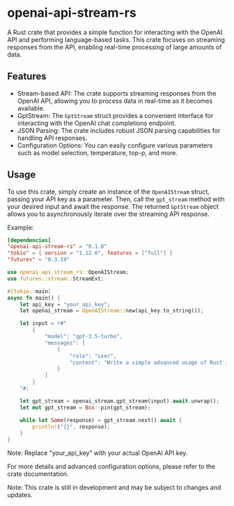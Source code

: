 # openai-api-stream-rs

A Rust crate that provides a simple function for interacting with the OpenAI API and performing language-based tasks. This crate focuses on streaming responses from the API, enabling real-time processing of large amounts of data.

## Features

- Stream-based API: The crate supports streaming responses from the OpenAI API, allowing you to process data in real-time as it becomes available.
- GptStream: The `GptStream` struct provides a convenient interface for interacting with the OpenAI chat completions endpoint.
- JSON Parsing: The crate includes robust JSON parsing capabilities for handling API responses.
- Configuration Options: You can easily configure various parameters such as model selection, temperature, top-p, and more.

## Usage

To use this crate, simply create an instance of the `OpenAIStream` struct, passing your API key as a parameter. Then, call the `gpt_stream` method with your desired input and await the response. The returned `GptStream` object allows you to asynchronously iterate over the streaming API response.

Example:

``` toml
[dependencies]
"openai-api-stream-rs" = "0.1.0"
"tokio" = { version = "1.12.0", features = ["full"] }
"futures" = "0.3.19"
```

```rust
use openai_api_stream_rs::OpenAIStream;
use futures::stream::StreamExt;

#[tokio::main]
async fn main() {
    let api_key = "your_api_key";
    let openai_stream = OpenAIStream::new(api_key.to_string());

    let input = r#"
        {
            "model": "gpt-3.5-turbo",
            "messages": [
                {
                    "role": "user",
                    "content": "Write a simple advanced usage of Rust in one sentence"
                }
            ]
        }
    "#;

    let gpt_stream = openai_stream.gpt_stream(input).await.unwrap();
    let mut gpt_stream = Box::pin(gpt_stream);

    while let Some(response) = gpt_stream.next().await {
        println!("{}", response);
    }
}
```

Note: Replace "your_api_key" with your actual OpenAI API key.

For more details and advanced configuration options, please refer to the crate documentation.

Note: This crate is still in development and may be subject to changes and updates.
